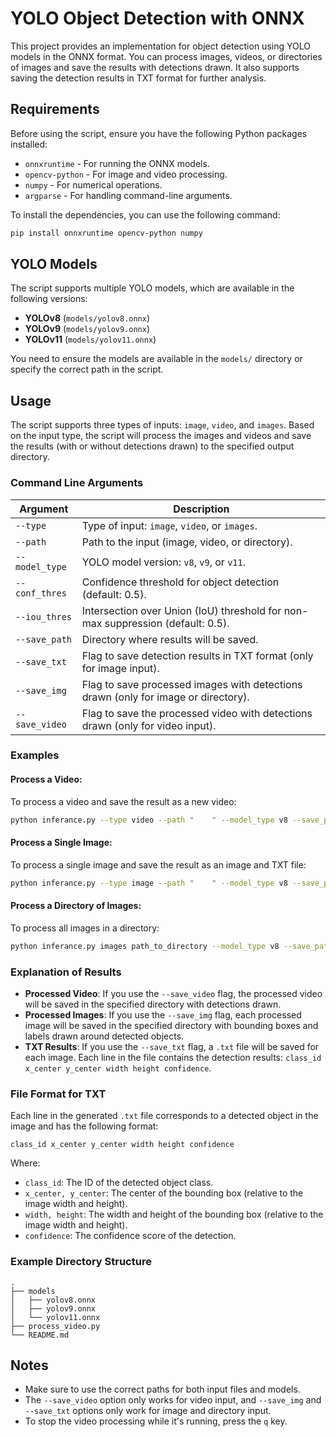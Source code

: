 
# YOLO Object Detection with ONNX

This project provides an implementation for object detection using YOLO models in the ONNX format. You can process images, videos, or directories of images and save the results with detections drawn. It also supports saving the detection results in TXT format for further analysis.

## Requirements

Before using the script, ensure you have the following Python packages installed:

- `onnxruntime` - For running the ONNX models.
- `opencv-python` - For image and video processing.
- `numpy` - For numerical operations.
- `argparse` - For handling command-line arguments.

To install the dependencies, you can use the following command:

```bash
pip install onnxruntime opencv-python numpy
```

## YOLO Models

The script supports multiple YOLO models, which are available in the following versions:

- **YOLOv8** (`models/yolov8.onnx`)
- **YOLOv9** (`models/yolov9.onnx`)
- **YOLOv11** (`models/yolov11.onnx`)

You need to ensure the models are available in the `models/` directory or specify the correct path in the script.

## Usage

The script supports three types of inputs: `image`, `video`, and `images`. Based on the input type, the script will process the images and videos and save the results (with or without detections drawn) to the specified output directory.

### Command Line Arguments

| Argument          | Description                                                                          |
|-------------------|--------------------------------------------------------------------------------------|
| `--type`            | Type of input: `image`, `video`, or `images`.                                     |
| `--path`            | Path to the input (image, video, or directory).                                      |
| `--model_type`    | YOLO model version: `v8`, `v9`, or `v11`.                                            |
| `--conf_thres`    | Confidence threshold for object detection (default: 0.5).                            |
| `--iou_thres`     | Intersection over Union (IoU) threshold for non-max suppression (default: 0.5).      |
| `--save_path`     | Directory where results will be saved.                                               |
| `--save_txt`      | Flag to save detection results in TXT format (only for image input).                |
| `--save_img`      | Flag to save processed images with detections drawn (only for image or directory).  |
| `--save_video`    | Flag to save the processed video with detections drawn (only for video input).      |

### Examples

#### Process a Video:

To process a video and save the result as a new video:

```bash
python inferance.py --type video --path "    " --model_type v8 --save_path output_directory --save_video
```

#### Process a Single Image:

To process a single image and save the result as an image and TXT file:

```bash
python inferance.py --type image --path "    " --model_type v8 --save_path output_directory --save_img --save_txt
```

#### Process a Directory of Images:

To process all images in a directory:

```bash
python inferance.py images path_to_directory --model_type v8 --save_path output_directory --save_img --save_txt
```

### Explanation of Results

- **Processed Video**: If you use the `--save_video` flag, the processed video will be saved in the specified directory with detections drawn.
- **Processed Images**: If you use the `--save_img` flag, each processed image will be saved in the specified directory with bounding boxes and labels drawn around detected objects.
- **TXT Results**: If you use the `--save_txt` flag, a `.txt` file will be saved for each image. Each line in the file contains the detection results: `class_id x_center y_center width height confidence`.

### File Format for TXT

Each line in the generated `.txt` file corresponds to a detected object in the image and has the following format:

```
class_id x_center y_center width height confidence
```

Where:
- `class_id`: The ID of the detected object class.
- `x_center, y_center`: The center of the bounding box (relative to the image width and height).
- `width, height`: The width and height of the bounding box (relative to the image width and height).
- `confidence`: The confidence score of the detection.

### Example Directory Structure

```
.
├── models
│   ├── yolov8.onnx
│   ├── yolov9.onnx
│   └── yolov11.onnx
├── process_video.py
└── README.md
```

## Notes

- Make sure to use the correct paths for both input files and models.
- The `--save_video` option only works for video input, and `--save_img` and `--save_txt` options only work for image and directory input.
- To stop the video processing while it's running, press the `q` key.


